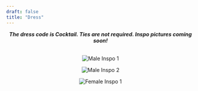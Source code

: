 ```yaml
---
draft: false
title: "Dress"
---
```


<div style="text-align: center;">

***The dress code is Cocktail. Ties are not required. Inspo pictures coming soon!*** 
<br>
<br>
<!-- {{< carousel items="1" height="675" unit="px" duration="7000" >}} -->
 
![Male Inspo 1](uploads/slider/male1.jpg) 
<br>

![Male Inspo 2](uploads/slider/male2.jpg)
<br>

![Female Inspo 1](uploads/slider/female4.jpg)

</div>